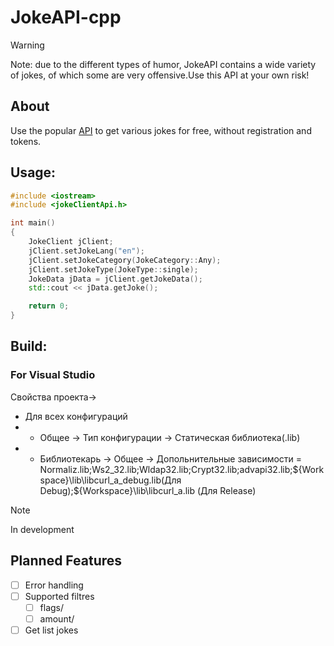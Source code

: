 # JokeAPI-cpp
> [!WARNING]
Note: due to the different types of humor, JokeAPI contains a wide variety of jokes, of which some are very offensive.Use this API at your own risk!

## About

Use the popular [API](https://jokeapi.dev/) to get various jokes for free, without registration and tokens.
## Usage:
```Cpp
#include <iostream>
#include <jokeСlientАpi.h>

int main()
{
    JokeClient jClient;
    jClient.setJokeLang("en");
    jClient.setJokeCategory(JokeCategory::Any);
    jClient.setJokeType(JokeType::single);
    JokeData jData = jClient.getJokeData();
    std::cout << jData.getJoke();

    return 0;
}
```

## Build:
### For Visual Studio
Свойства проекта->
- Для всех конфигураций
- - Общее -> Тип конфигурации -> Статическая библиотека(.lib)
- - Библиотекарь -> Общее -> Допольнительные зависимости = Normaliz.lib;Ws2_32.lib;Wldap32.lib;Crypt32.lib;advapi32.lib;${Workspace}\lib\libcurl_a_debug.lib(Для Debug);${Workspace}\lib\libcurl_a.lib (Для Release)
> [!NOTE]
> In development

## Planned Features
- [ ] Error handling
- [ ] Supported filtres
  - [ ] flags/
  - [ ] amount/
- [ ] Get list jokes
